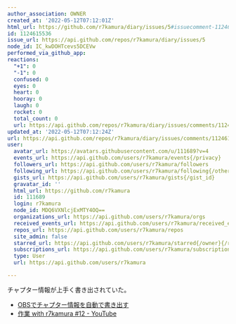 ```yaml
---
author_association: OWNER
created_at: '2022-05-12T07:12:01Z'
html_url: https://github.com/r7kamura/diary/issues/5#issuecomment-1124615536
id: 1124615536
issue_url: https://api.github.com/repos/r7kamura/diary/issues/5
node_id: IC_kwDOHTcevs5DCEVw
performed_via_github_app: 
reactions:
  "+1": 0
  "-1": 0
  confused: 0
  eyes: 0
  heart: 0
  hooray: 0
  laugh: 0
  rocket: 0
  total_count: 0
  url: https://api.github.com/repos/r7kamura/diary/issues/comments/1124615536/reactions
updated_at: '2022-05-12T07:12:24Z'
url: https://api.github.com/repos/r7kamura/diary/issues/comments/1124615536
user:
  avatar_url: https://avatars.githubusercontent.com/u/111689?v=4
  events_url: https://api.github.com/users/r7kamura/events{/privacy}
  followers_url: https://api.github.com/users/r7kamura/followers
  following_url: https://api.github.com/users/r7kamura/following{/other_user}
  gists_url: https://api.github.com/users/r7kamura/gists{/gist_id}
  gravatar_id: ''
  html_url: https://github.com/r7kamura
  id: 111689
  login: r7kamura
  node_id: MDQ6VXNlcjExMTY4OQ==
  organizations_url: https://api.github.com/users/r7kamura/orgs
  received_events_url: https://api.github.com/users/r7kamura/received_events
  repos_url: https://api.github.com/users/r7kamura/repos
  site_admin: false
  starred_url: https://api.github.com/users/r7kamura/starred{/owner}{/repo}
  subscriptions_url: https://api.github.com/users/r7kamura/subscriptions
  type: User
  url: https://api.github.com/users/r7kamura

---
```

チャプター情報が上手く書き出されていた。

- [OBSでチャプター情報を自動で書き出す](https://r7kamura.com/articles/2022-05-11-obs-auto-chapter)
- [作業 with r7kamura #12 - YouTube](https://www.youtube.com/watch?v=IFeJ3nFHPKI)